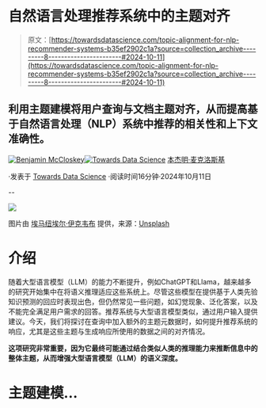 # 自然语言处理推荐系统中的主题对齐

> 原文：[https://towardsdatascience.com/topic-alignment-for-nlp-recommender-systems-b35ef2902c1a?source=collection_archive---------8-----------------------#2024-10-11](https://towardsdatascience.com/topic-alignment-for-nlp-recommender-systems-b35ef2902c1a?source=collection_archive---------8-----------------------#2024-10-11)

## 利用主题建模将用户查询与文档主题对齐，从而提高基于自然语言处理（NLP）系统中推荐的相关性和上下文准确性。

[](https://ben-mccloskey20.medium.com/?source=post_page---byline--b35ef2902c1a--------------------------------)[![Benjamin McCloskey](../Images/7118f5933f2affe2a7a4d3375452fa4c.png)](https://ben-mccloskey20.medium.com/?source=post_page---byline--b35ef2902c1a--------------------------------)[](https://towardsdatascience.com/?source=post_page---byline--b35ef2902c1a--------------------------------)[![Towards Data Science](../Images/a6ff2676ffcc0c7aad8aaf1d79379785.png)](https://towardsdatascience.com/?source=post_page---byline--b35ef2902c1a--------------------------------) [本杰明·麦克洛斯基](https://ben-mccloskey20.medium.com/?source=post_page---byline--b35ef2902c1a--------------------------------)

·发表于 [Towards Data Science](https://towardsdatascience.com/?source=post_page---byline--b35ef2902c1a--------------------------------) ·阅读时间16分钟·2024年10月11日

--

![](../Images/6d330201185cbfee374e9d65cf4b09be.png)

图片由 [埃马纽埃尔·伊克韦布](https://unsplash.com/@emmages?utm_source=medium&utm_medium=referral) 提供，来源：[Unsplash](https://unsplash.com/?utm_source=medium&utm_medium=referral)

# 介绍

随着大型语言模型（LLM）的能力不断提升，例如ChatGPT和Llama，越来越多的研究开始集中在将语义推理适应这些系统上。尽管这些模型在提供基于人类先验知识预测的回应时表现出色，但仍然常见一些问题，如幻觉现象、泛化答案，以及不能完全满足用户需求的回答。推荐系统与大型语言模型类似，通过用户输入提供建议。今天，我们将探讨在查询中加入额外的主题元数据时，如何提升推荐系统的响应，尤其是这些主题与生成响应所使用的数据之间的对齐情况。

**这项研究非常重要，因为它最终可能通过结合类似人类的推理能力来推断信息中的整体主题，从而增强大型语言模型（LLM）的语义深度。**

# 主题建模…
